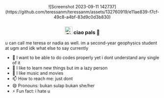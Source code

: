 <div align = center>
![Screenshot 2023-09-11 142737](https://github.com/teressanm/teressanm/assets/132760919/e11ae839-f7cf-49c8-a4bf-83d9c0d3b830)

### <img src="https://raw.githubusercontent.com/Tarikul-Islam-Anik/Animated-Fluent-Emojis/master/Emojis/Animals/Bird.png" alt="Bird" width="25" height="25" /> ciao pals 👋

<div align = left>

u can call me teresa or nadia as well. im a second-year geophysics student at ugm and idk what else to say currently

- 🔭 I want to be able to do codes properly yet i dont understand any single of it
- 🌱 I like to learn new things but im a lazy person
- 💬 I like music and movies
- 📫 How to reach me: just dont
- 😄 Pronouns: bukan sulap bukan she/her
- ⚡ Fun fact: i hate u

